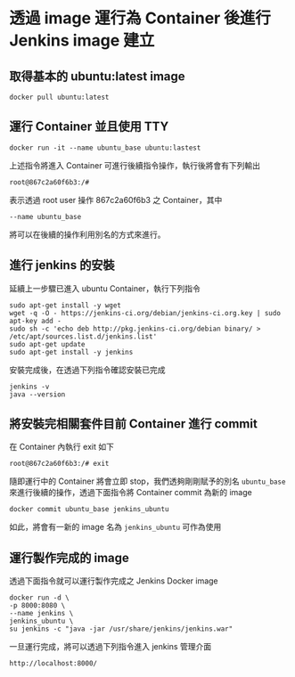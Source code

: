 # 透過 image 運行為 Container 後進行 Jenkins image 建立

## 取得基本的 ubuntu:latest image

`docker pull ubuntu:latest`

## 運行 Container 並且使用 TTY

`docker run -it --name ubuntu_base ubuntu:lastest`

上述指令將進入 Container 可進行後續指令操作，執行後將會有下列輸出

```
root@867c2a60f6b3:/#
```

表示透過 root user 操作 867c2a60f6b3 之 Container，其中

`--name ubuntu_base`

將可以在後續的操作利用別名的方式來進行。

## 進行 jenkins 的安裝

延續上一步驟已進入 ubuntu Container，執行下列指令

```
sudo apt-get install -y wget
wget -q -O - https://jenkins-ci.org/debian/jenkins-ci.org.key | sudo apt-key add -
sudo sh -c 'echo deb http://pkg.jenkins-ci.org/debian binary/ > /etc/apt/sources.list.d/jenkins.list'
sudo apt-get update
sudo apt-get install -y jenkins
```

安裝完成後，在透過下列指令確認安裝已完成

```
jenkins -v
java --version
```

## 將安裝完相關套件目前 Container 進行 commit

在 Container 內執行 exit 如下

`root@867c2a60f6b3:/# exit`

隨即運行中的 Container 將會立即 stop，我們透夠剛剛賦予的別名 `ubuntu_base` 來進行後續的操作，透過下面指令將 Container commit 為新的 image

`docker commit ubuntu_base jenkins_ubuntu`

如此，將會有一新的 image 名為 `jenkins_ubuntu` 可作為使用

## 運行製作完成的 image

透過下面指令就可以運行製作完成之 Jenkins Docker image

```
docker run -d \
-p 8000:8080 \
--name jenkins \
jenkins_ubuntu \
su jenkins -c "java -jar /usr/share/jenkins/jenkins.war"
```

一旦運行完成，將可以透過下列指令進入 jenkins 管理介面

`http://localhost:8000/`

